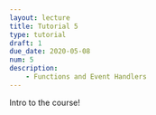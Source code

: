 ```yaml
---
layout: lecture
title: Tutorial 5
type: tutorial
draft: 1
due_date: 2020-05-08
num: 5
description:
    - Functions and Event Handlers
---
```


Intro to the course!